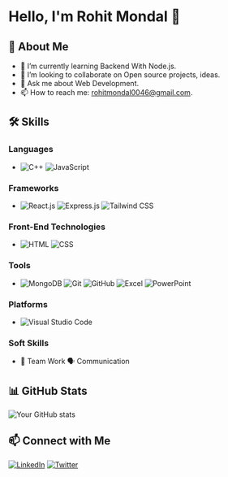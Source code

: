 # Hello, I'm Rohit Mondal 👋



## 🚀 About Me
- 🌱 I’m currently learning Backend With Node.js.
- 👯 I’m looking to collaborate on Open source projects, ideas.
- 💬 Ask me about Web Development.
- 📫 How to reach me: rohitmondal0046@gmail.com.

## 🛠️ Skills

### Languages
- ![C++](https://img.shields.io/badge/-C++-00599C?logo=c%2B%2B&logoColor=white)  ![JavaScript](https://img.shields.io/badge/-JavaScript-F7DF1E?logo=javascript&logoColor=black)

### Frameworks
- ![React.js](https://img.shields.io/badge/-React.js-61DAFB?logo=react&logoColor=black)  ![Express.js](https://img.shields.io/badge/-Express.js-000000?logo=express&logoColor=white)  ![Tailwind CSS](https://img.shields.io/badge/-Tailwind%20CSS-38B2AC?logo=tailwind-css&logoColor=white)

### Front-End Technologies
- ![HTML](https://img.shields.io/badge/-HTML-E34F26?logo=html5&logoColor=white)  ![CSS](https://img.shields.io/badge/-CSS-1572B6?logo=css3&logoColor=white)

### Tools
- ![MongoDB](https://img.shields.io/badge/-MongoDB-47A248?logo=mongodb&logoColor=white)  ![Git](https://img.shields.io/badge/-Git-F05032?logo=git&logoColor=white)  ![GitHub](https://img.shields.io/badge/-GitHub-181717?logo=github&logoColor=white)  ![Excel](https://img.shields.io/badge/-Excel-217346?logo=microsoft-excel&logoColor=white)  ![PowerPoint](https://img.shields.io/badge/-PowerPoint-B7472A?logo=microsoft-powerpoint&logoColor=white)

### Platforms
- ![Visual Studio Code](https://img.shields.io/badge/-Visual%20Studio%20Code-007ACC?logo=visual-studio-code&logoColor=white)

### Soft Skills
- 👫 Team Work  🗣️ Communication


## 📊 GitHub Stats
![Your GitHub stats](https://github-readme-stats.vercel.app/api?username=Rohit-Mondal-46&show_icons=true&theme=radical)

## 📫 Connect with Me
[![LinkedIn](https://img.shields.io/badge/-LinkedIn-blue?logo=linkedin&logoColor=white&link=https://linkedin.com/in/yourprofile)](https://linkedin.com/in/rohit-mondal-rm46)  [![Twitter](https://img.shields.io/badge/-Twitter-1DA1F2?logo=twitter&logoColor=white&link=https://twitter.com/yourhandle)](https://twitter.com/RohitMondal_11)
